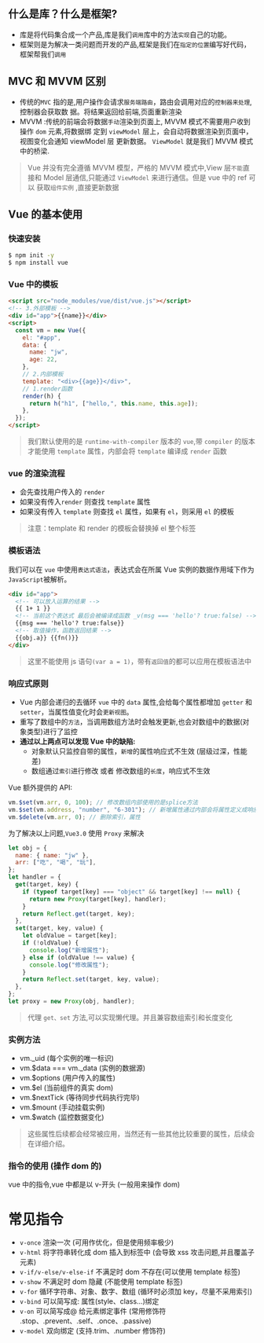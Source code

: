 ## 什么是库？什么是框架?

- 库是将代码集合成一个产品,库是我们`调用`库中的方法`实现`自己的功能。
- 框架则是为解决一类问题而开发的产品,框架是我们在`指定的位置`编写好代码，框架帮我们`调用`

## MVC 和 MVVM 区别

- 传统的`MVC` 指的是,用户操作会请求`服务端路由`，路由会调用对应的`控制器来处理`,控制器会获取数 据。将结果返回给前端,页面重新渲染
- MVVM :传统的前端会将数据`手动`渲染到页面上, MVVM 模式不需要用户收到操作 `dom` 元素,将数据绑 定到 `viewModel` 层上，会自动将数据渲染到页面中，视图变化会通知 viewModel 层 更新数据。 `ViewModel` 就是我们 MVVM 模式中的桥梁.

> Vue 并没有完全遵循 MVVM 模型，严格的 MVVM 模式中,View 层`不能`直接和 Model 层通信,只能通过 `ViewModel` 来进行通信。但是 vue 中的 ref 可以 获取`组件实例` ,直接更新数据

## Vue 的基本使用

### 快速安装

```sh
$ npm init -y
$ npm install vue
```

### Vue 中的模板

```html
<script src="node_modules/vue/dist/vue.js"></script>
<!-- 3.外部模板 -->
<div id="app">{{name}}</div>
<script>
  const vm = new Vue({
    el: "#app",
    data: {
      name: "jw",
      age: 22,
    },
    // 2.内部模板
    template: "<div>{{age}}</div>",
    // 1.render函数
    render(h) {
      return h("h1", ["hello,", this.name, this.age]);
    },
  });
</script>
```

> 我们默认使用的是 `runtime-with-compiler` 版本的 `vue`,带 `compiler` 的版本才能使用 `template` 属性，内部会将 `template` 编译成 `render` 函数

### vue 的渲染流程

- 会先查找用户传入的 `render`
- 如果没有传入`render` 则查找 `template` 属性
- 如果没有传入 `template` 则查找 `el` 属性，如果有 `el`，则采用 `el` 的模板

> 注意：template 和 render 的模板会替换掉 el 整个标签

### 模板语法

我们可以在 `vue` 中使用`表达式语法`，表达式会在所属 Vue 实例的数据作用域下作为 `JavaScript`被解析。

```html
<div id="app">
  <!-- 可以放入运算的结果 -->
  {{ 1+ 1 }}
  <!-- 当前这个表达式 最后会被编译成函数 _v(msg === 'hello'? true:false) -->
  {{msg === 'hello'? true:false}}
  <!-- 取值操作，函数返回结果 -->
  {{obj.a}} {{fn()}}
</div>
```

> 这里不能使用 js 语句`(var a = 1)`，带有`返回值`的都可以应用在模板语法中

### 响应式原则

- Vue 内部会递归的去循环 `vue` 中的 `data` 属性,会给每个属性都增加 `getter` 和 `setter`，当属性值变化时会`更新视图`。
- 重写了数组中的`方法`，当调用数组方法时会触发更新,也会对数组中的数据(对象类型)进行了监控
- **通过以上两点可以发现 Vue 中的缺陷:**
  - 对象默认只监控自带的属性，`新增`的属性响应式不生效 (层级过深，性能差)
  - 数组通过`索引`进行修改 或者 修改数组的`长度`，响应式不生效

Vue 额外提供的 API:

```js
vm.$set(vm.arr, 0, 100); // 修改数组内部使用的是splice方法
vm.$set(vm.address, "number", "6-301"); // 新增属性通过内部会将属性定义成响应式数据
vm.$delete(vm.arr, 0); // 删除索引，属性
```

为了解决以上问题,`Vue3.0` 使用 `Proxy` 来解决

```js
let obj = {
  name: { name: "jw" },
  arr: ["吃", "喝", "玩"],
};
let handler = {
  get(target, key) {
    if (typeof target[key] === "object" && target[key] !== null) {
      return new Proxy(target[key], handler);
    }
    return Reflect.get(target, key);
  },
  set(target, key, value) {
    let oldValue = target[key];
    if (!oldValue) {
      console.log("新增属性");
    } else if (oldValue !== value) {
      console.log("修改属性");
    }
    return Reflect.set(target, key, value);
  },
};
let proxy = new Proxy(obj, handler);
```

> 代理 `get、set` 方法,可以实现懒代理。并且兼容数组索引和长度变化

### 实例方法

- vm.\_uid (每个实例的唯一标识)
- vm.\$data === vm.\_data (实例的数据源)
- vm.\$options (用户传入的属性)
- vm.\$el (当前组件的真实 dom)
- vm.\$nextTick (等待同步代码执行完毕)
- vm.\$mount (手动挂载实例)
- vm.\$watch (监控数据变化)

> 这些属性后续都会经常被应用，当然还有一些其他比较重要的属性，后续会在详细介绍。

### 指令的使用 (操作 dom 的)

vue 中的指令,vue 中都是以 v-开头 (一般用来操作 dom)

# 常见指令

- `v-once` 渲染一次 (可用作优化，但是使用频率极少)
- `v-html` 将字符串转化成 dom 插入到标签中 (会导致 xss 攻击问题,并且覆盖子元素)
- `v-if/v-else/v-else-if` 不满足时 dom 不存在(可以使用 template 标签)
- `v-show` 不满足时 dom 隐藏 (不能使用 template 标签)
- `v-for` 循环字符串、对象、数字、数组 (循环时必须加 key，尽量不采用索引)
- `v-bind` 可以简写成: 属性(style、class...)绑定
- `v-on` 可以简写成@ 给元素绑定事件 (常用修饰符 .stop、.prevent、.self、.once、.passive)
- `v-model` 双向绑定 (支持.trim、.number 修饰符)
